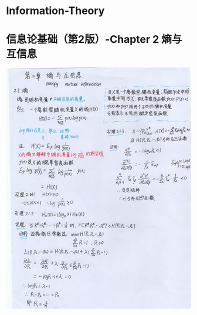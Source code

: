 # Information-Theory
# 信息论基础（第2版）-Chapter 2 熵与互信息
![](https://github.com/FengZhang-git/Information-Theory/blob/master/1.jpeg)
